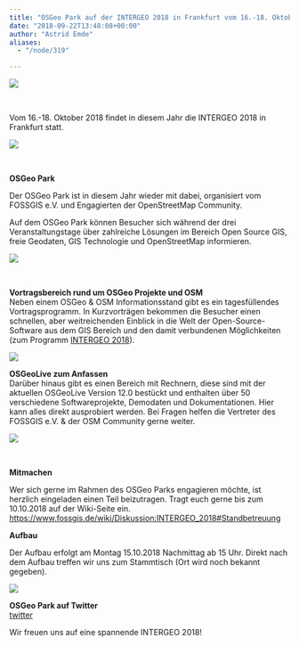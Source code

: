 ```yaml
---
title: "OSGeo Park auf der INTERGEO 2018 in Frankfurt vom 16.-18. Oktober 2018"
date: "2018-09-22T13:48:08+00:00"
author: "Astrid Emde"
aliases:
  - "/node/319"

---
```


<p>
<img src="/news/legacy/osgeo-park_0.png">
</p>
<br />
<p>
Vom 16.-18. Oktober 2018 findet in diesem Jahr die INTERGEO 2018 in Frankfurt statt.
</p>
<p>
<img src="https://www.fossgis.de/sites/default/files/intergeo2018_logo.jpg">
</p>
<br />
<p>
<b>OSGeo Park</b><br />

Der OSGeo Park ist in diesem Jahr wieder mit dabei, organisiert vom FOSSGIS e.V. und Engagierten der OpenStreetMap Community.

Auf dem OSGeo Park können Besucher sich während der drei Veranstaltungstage über zahlreiche Lösungen im Bereich Open Source GIS, freie Geodaten, GIS Technologie und OpenStreetMap informieren.
</p>
<p>
<img src="/news/legacy/4.jpg">
</p>
<br />
<p>
<b>Vortragsbereich rund um OSGeo Projekte und OSM</b><br />
Neben einem OSGeo & OSM Informationsstand gibt es ein tagesfüllendes Vortragsprogramm. In Kurzvorträgen bekommen die Besucher einen schnellen, aber weitreichenden Einblick in die Welt der Open-Source-Software aus dem GIS Bereich und den damit verbundenen Möglichkeiten (zum Programm <a href="https://www.fossgis.de/wiki/INTERGEO_2018#Vortragsprogramm" target="_blank">INTERGEO 2018</a>).
</p>
<p>
<img src="/news/legacy/1.jpg">
</p>
<p>
<b>OSGeoLive zum Anfassen</b><br />
Darüber hinaus gibt es einen Bereich mit Rechnern, diese sind mit der aktuellen OSGeoLive Version 12.0 bestückt und enthalten über 50 verschiedene Softwareprojekte, Demodaten und Dokumentationen. Hier kann alles direkt ausprobiert werden. Bei Fragen helfen die Vertreter des FOSSGIS e.V. & der OSM Community gerne weiter.
</p>
<p>
<img src="/news/legacy/2.jpg">
</p>
</br />
<p>
<b>Mitmachen</b><br />

Wer sich gerne im Rahmen des OSGeo Parks engagieren möchte, ist herzlich eingeladen einen Teil beizutragen. Tragt euch gerne bis zum 10.10.2018 auf der Wiki-Seite ein.
<a href="https://www.fossgis.de/wiki/Diskussion:INTERGEO_2018#Standbetreuung" target="_blank">https://www.fossgis.de/wiki/Diskussion:INTERGEO_2018#Standbetreuung</a>
</p>
<p>
<b>Aufbau</b><br />

Der Aufbau erfolgt am Montag 15.10.2018 Nachmittag ab 15 Uhr.
Direkt nach dem Aufbau treffen wir uns zum Stammtisch (Ort wird noch bekannt gegeben).
</p>
<p>
<img src="/news/legacy/8.jpg">
</p>
<p>
<b>OSGeo Park auf Twitter</b><br />
<a href="https://twitter.com/search?q=OSGeo%20Park&src=typd">twitter</a>
</p>
Wir freuen uns auf eine spannende INTERGEO 2018!
